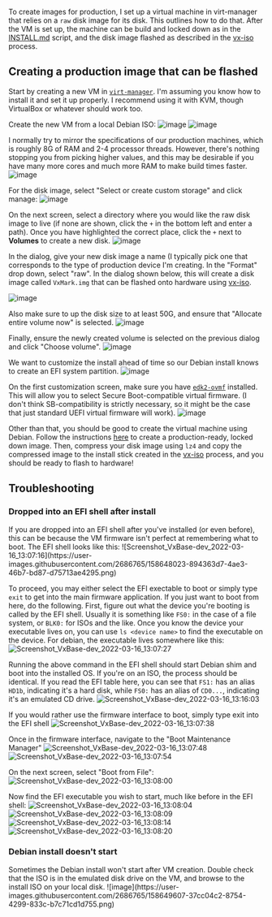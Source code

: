 To create images for production, I set up a virtual machine in virt-manager that relies on a `raw` disk image for its disk. This outlines how to do that. After the VM is set up, the machine can be build and locked down as in the [INSTALL.md](https://github.com/votingworks/vxsuite-complete-system/blob/main/INSTALL.md) script, and the disk image flashed as described in the [vx-iso](https://github.com/votingworks/vx-iso) process. 

<h2>Creating a production image that can be flashed</h2>

Start by creating a new VM in [`virt-manager`](https://virt-manager.org/). I'm assuming you know how to install it and set it up properly. I recommend using it with KVM, though VirtualBox or whatever should work too. 

Create the new VM from a local Debian ISO: 
![image](https://user-images.githubusercontent.com/2686765/158505721-49588394-9d83-43e2-aa80-c3115950bca4.png)
![image](https://user-images.githubusercontent.com/2686765/158505748-dc63992d-21f1-4deb-ba0d-f20d5740e9c7.png)

I normally try to mirror the specifications of our production machines, which is roughly 8G of RAM and 2-4 processor threads. However, there's nothing stopping you from picking higher values, and this may be desirable if you have many more cores and much more RAM to make build times faster. 
![image](https://user-images.githubusercontent.com/2686765/158505778-2b6b17d0-35d4-4b9d-bdda-abfb36398215.png)

For the disk image, select "Select or create custom storage" and click manage:
![image](https://user-images.githubusercontent.com/2686765/158506424-951edd69-5409-47eb-bd2e-9808e37c5b18.png)

On the next screen, select a directory where you would like the raw disk image to live (if none are shown, click the `+` in the bottom left and enter a path). Once you have highlighted the correct place, click the `+` next to **Volumes** to create a new disk.
![image](https://user-images.githubusercontent.com/2686765/158506649-a59d2281-0820-4ae3-b55d-d40e5e26c05c.png)

In the dialog, give your new disk image a name (I typically pick one that corresponds to the type of production device I'm creating. In the "Format" drop down, select "raw". In the dialog shown below, this will create a disk image called `VxMark.img` that can be flashed onto hardware using [vx-iso](https://github.com/votingworks/vx-iso).

![image](https://user-images.githubusercontent.com/2686765/158506825-ca2c8ec0-24ed-4c59-9314-a7e4f294114d.png)

Also make sure to up the disk size to at least 50G, and ensure that "Allocate entire volume now" is selected. 
![image](https://user-images.githubusercontent.com/2686765/158507233-c25ada70-f4cc-4e19-91ca-f1c8cc5d1839.png)

Finally, ensure the newly created volume is selected on the previous dialog and click "Choose volume". 
![image](https://user-images.githubusercontent.com/2686765/158507435-fb736aff-9d1a-4b96-9f7a-ff6b306fff50.png)

We want to customize the install ahead of time so our Debian install knows to create an EFI system partition. 
![image](https://user-images.githubusercontent.com/2686765/158505957-694e4858-8d4d-4190-913b-a1b24fde34a1.png)

On the first customization screen, make sure you have [`edk2-ovmf`](https://github.com/tianocore/edk2) installed. This will allow you to select Secure Boot-compatible virtual firmware. (I don't think SB-compatibility is strictly necessary, so it might be the case that just standard UEFI virtual firmware will work). 
![image](https://user-images.githubusercontent.com/2686765/158506084-b01cd6b0-4d58-4f2f-a4fa-6b4671fd3299.png)

Other than that, you should be good to create the virtual machine using Debian. Follow the instructions [here](https://github.com/votingworks/vxsuite-complete-system/blob/main/INSTALL.md) to create a production-ready, locked down image. Then, compress your disk image using `lz4` and copy the compressed image to the install stick created in the [vx-iso](https://github.com/votingworks/vx-iso) process, and you should be ready to flash to hardware!

<h2>Troubleshooting</h2>
<h3>Dropped into an EFI shell after install</h3>
If you are dropped into an EFI shell after you've installed (or even before), this can be because the VM firmware isn't perfect at remembering what to boot. The EFI shell looks like this:
![Screenshot_VxBase-dev_2022-03-16_13:07:16](https://user-images.githubusercontent.com/2686765/158648023-894363d7-4ae3-46b7-bd87-d75713ae4295.png)

To proceed, you may either select the EFI exectable to boot or simply type `exit` to get into the main firmware application. If you just want to boot from here, do the following. First, figure out what the device you're booting is called by the EFI shell. Usually it is something like `FS0:` in the case of a file system, or `BLK0:` for ISOs and the like. Once you know the device your executable lives on, you can use `ls <device name>` to find the executable on the device. For debian, the executable lives somewhere like this:
![Screenshot_VxBase-dev_2022-03-16_13:07:27](https://user-images.githubusercontent.com/2686765/158648365-dd551859-c846-4cda-a793-6b792d590bab.png)

Running the above command in the EFI shell should start Debian shim and boot into the installed OS. If you're on an ISO, the process should be identical. If you read the EFI table here, you can see that `FS1:` has an alias `HD1b`, indicating it's a hard disk, while `FS0:` has an alias of `CD0...`, indicating it's an emulated CD drive. 
![Screenshot_VxBase-dev_2022-03-16_13:16:03](https://user-images.githubusercontent.com/2686765/158649067-d0d358b0-fb8e-49d5-8f5c-e3b0aa50c4ba.png)

If you would rather use the firmware interface to boot, simply type exit into the EFI shell
![Screenshot_VxBase-dev_2022-03-16_13:07:38](https://user-images.githubusercontent.com/2686765/158649158-1d3e44cf-57aa-4c2b-ad55-ce4cbac58cc8.png)


Once in the firmware interface, navigate to the "Boot Maintenance Manager"
![Screenshot_VxBase-dev_2022-03-16_13:07:48](https://user-images.githubusercontent.com/2686765/158649229-eba8d181-75bd-4375-85e7-8ca754b5830f.png)
![Screenshot_VxBase-dev_2022-03-16_13:07:54](https://user-images.githubusercontent.com/2686765/158649233-a22c3c39-6122-4bd8-ae71-460a38497ff7.png)  

On the next screen, select "Boot from File": 
![Screenshot_VxBase-dev_2022-03-16_13:08:00](https://user-images.githubusercontent.com/2686765/158649354-7300983a-826b-4ed4-905d-e5796175a77b.png)

Now find the EFI executable you wish to start, much like before in the EFI shell: 
![Screenshot_VxBase-dev_2022-03-16_13:08:04](https://user-images.githubusercontent.com/2686765/158649463-da6e8d7e-0d9e-4e8f-b604-950d2d452d1e.png)
![Screenshot_VxBase-dev_2022-03-16_13:08:09](https://user-images.githubusercontent.com/2686765/158649465-a5773493-8cbe-49e9-8796-b45fb79488d2.png)
![Screenshot_VxBase-dev_2022-03-16_13:08:14](https://user-images.githubusercontent.com/2686765/158649466-cdd9cb74-c78a-4a77-acf0-d4443fe7f10f.png)
![Screenshot_VxBase-dev_2022-03-16_13:08:20](https://user-images.githubusercontent.com/2686765/158649471-7eb49a00-da5f-4de9-99f9-1ddab30d09cc.png)


<h3> Debian install doesn't start</h3>
Sometimes the Debian install won't start after VM creation. Double check that the ISO is in the emulated disk drive on the VM, and browse to the install ISO on your local disk.
![image](https://user-images.githubusercontent.com/2686765/158649607-37cc04c2-8754-4299-833c-b7c71cd1d755.png)

